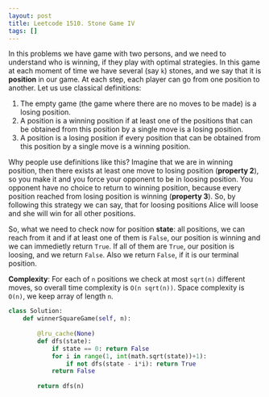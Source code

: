 ```yaml
---
layout: post
title: Leetcode 1510. Stone Game IV
tags: []
---
```


In this problems we have game with two persons, and we need to understand who is winning, if they play with optimal strategies. In this game at each moment of time we have several (say `k`) stones, and we say that it is **position** in our game. At each step, each player can go from one position to another. Let us use classical definitions:

1. The empty game (the game where there are no moves to be made) is a losing position.
2. A position is a winning position if at least one of the positions that can be obtained from this position by a single move is a losing position.
3. A position is a losing position if every position that can be obtained from this position by a single move is a winning position.

Why people use definitions like this? Imagine that we are in winning position, then there exists at least one move to losing position (**property 2**), so you make it and you force your opponent to be in loosing position. You opponent have no choice to return to winning position, because every position reached from losing position is winning (**property 3**). So, by following this strategy we can say, that for loosing positions Alice will loose and she will win for all other positions.

So, what we need to check now for position **state**: all positions, we can reach from it and if at least one of them is `False`, our position is winning and we can immedietly return `True`. If all of them are `True`, our position is loosing, and we return `False`. Also we return `False`, if it is our terminal position.

**Complexity**: For each of `n` positions we check at most `sqrt(n)` different moves, so overall time complexity is `O(n sqrt(n))`. Space complexity is `O(n)`, we keep array of length `n`.

```python
class Solution:
    def winnerSquareGame(self, n):
        
        @lru_cache(None)
        def dfs(state):
            if state == 0: return False
            for i in range(1, int(math.sqrt(state))+1):
                if not dfs(state - i*i): return True
            return False
        
        return dfs(n)
```
